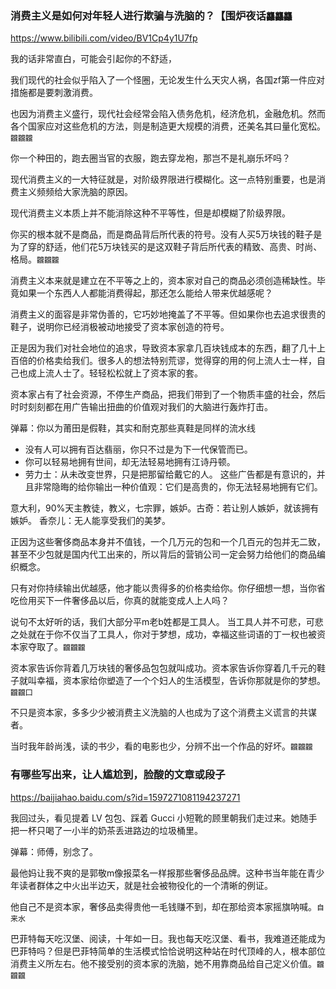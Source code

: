 ### 消费主义是如何对年轻人进行欺骗与洗脑的？【围炉夜话`龘龘龘`
https://www.bilibili.com/video/BV1Cp4y1U7fp

我的话非常直白，可能会引起你的不舒适，

我们现代的社会似乎陷入了一个怪圈，无论发生什么天灾人祸，各国zf第一件应对措施都是要刺激消费。

也因为消费主义盛行，现代社会经常会陷入债务危机，经济危机，金融危机。然而各个国家应对这些危机的方法，则是制造更大规模的消费，还美名其曰量化宽松。`龖龖龖`

你一个种田的，跑去圈当官的衣服，跑去穿龙袍，那岂不是礼崩乐坏吗？

现代消费主义的一大特征就是，对阶级界限进行模糊化。这一点特别重要，也是消费主义频频给大家洗脑的原因。

现代消费主义本质上并不能消除这种不平等性，但是却模糊了阶级界限。

你买的根本就不是商品，而是商品背后所代表的符号。没有人买5万块钱的鞋子是为了穿的舒适，他们花5万块钱买的是这双鞋子背后所代表的精致、高贵、时尚、格局。`龖龖龖`

消费主义本来就是建立在不平等之上的，资本家对自己的商品必须创造稀缺性。毕竟如果一个东西人人都能消费得起，那还怎么能给人带来优越感呢？

消费主义的面容是非常伪善的，它巧妙地掩盖了不平等。但如果你也去追求很贵的鞋子，说明你已经消极被动地接受了资本家创造的符号。

正是因为我们对社会地位的追求，导致资本家拿几百块钱成本的东西，翻了几十上百倍的价格卖给我们。很多人的想法特别荒谬，觉得穿的用的何上流人士一样，自己也成上流人士了。轻轻松松就上了资本家的套。

资本家占有了社会资源，不停生产商品，把我们带到了一个物质丰盛的社会，然后时时刻刻都在用广告输出扭曲的价值观对我们的大脑进行轰炸打击。

弹幕：你以为莆田是假鞋，其实和耐克那些真鞋是同样的流水线

- 没有人可以拥有百达翡丽，你只不过是为下一代保管而已。
- 你可以轻易地拥有世间，却无法轻易地拥有江诗丹顿。
- 劳力士：从未改变世界，只是把那留给戴它的人。
这些广告都是有意识的，并且非常隐晦的给你输出一种价值观：它们是高贵的，你无法轻易地拥有它们。

意大利，90%天主教徒，教义，七宗罪，嫉妒。古奇：若让别人嫉妒，就该拥有嫉妒。
香奈儿：无人能享受我们的美梦。

正因为这些奢侈商品本身并不值钱，一个几万元的包和一个几百元的包并无二致，甚至不少包就是国内代工出来的，所以背后的营销公司一定会努力给他们的商品编织概念。

只有对你持续输出优越感，他才能以贵得多的价格卖给你。你仔细想一想，当你省吃俭用买下一件奢侈品以后，你真的就能变成人上人吗？

说句不太好听的话，我们大部分平m老b姓都是工具人。
当工具人并不可悲，可悲之处就在于你不仅当了工具人，你对于梦想，成功，幸福这些词语的丁一权也被资本家夺取了。`龖龖龖`

资本家告诉你背着几万块钱的奢侈品包包就叫成功。资本家告诉你穿着几千元的鞋子就叫幸福，资本家给你塑造了一个个妇人的生活模型，告诉你那就是你的梦想。`龖龖囗`

不只是资本家，多多少少被消费主义洗脑的人也成为了这个消费主义谎言的共谋者。

当时我年龄尚浅，读的书少，看的电影也少，分辨不出一个作品的好坏。`龖龖龖`

### 有哪些写出来，让人尴尬到，脸酸的文章或段子
https://baijiahao.baidu.com/s?id=1597271081194237271

我回过头，看见提着 LV 包包、踩着 Gucci 小短靴的顾里朝我们走过来。她随手把一杯只喝了一小半的奶茶丢进路边的垃圾桶里。

弹幕：师傅，别念了。

最他妈让我不爽的是郭敬m像报菜名一样报那些奢侈品品牌。这种书当年能在青少年读者群体之中火出半边天，就是社会被物役化的一个清晰的例证。

他自己不是资本家，奢侈品卖得贵他一毛钱赚不到，却在那给资本家摇旗呐喊。`自来水`

巴菲特每天吃汉堡、阅读，十年如一日。我也每天吃汉堡、看书，我难道还能成为巴菲特吗？但是巴菲特简单的生活模式恰恰说明这种站在时代顶峰的人，根本部位消费主义所左右。他不接受别的资本家的洗脑，她不用靠商品给自己定义价值。`龖龖龖`
